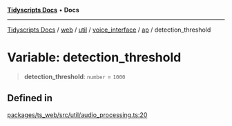 [**Tidyscripts Docs**](../../../../../../../../../README.md) • **Docs**

***

[Tidyscripts Docs](../../../../../../../../../globals.md) / [web](../../../../../../../README.md) / [util](../../../../../README.md) / [voice\_interface](../../../README.md) / [ap](../README.md) / detection\_threshold

# Variable: detection\_threshold

> **detection\_threshold**: `number` = `1000`

## Defined in

[packages/ts\_web/src/util/audio\_processing.ts:20](https://github.com/sheunaluko/tidyscripts/blob/master/packages/ts_web/src/util/audio_processing.ts#L20)
